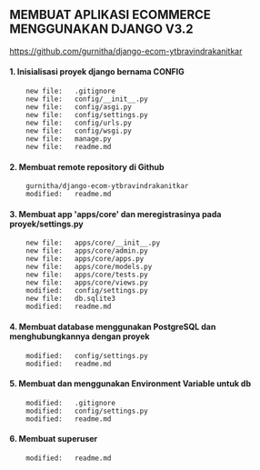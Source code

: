 ## MEMBUAT APLIKASI ECOMMERCE MENGGUNAKAN DJANGO V3.2

https://github.com/gurnitha/django-ecom-ytbravindrakanitkar

#### 1. Inisialisasi proyek django bernama CONFIG

        new file:   .gitignore
        new file:   config/__init__.py
        new file:   config/asgi.py
        new file:   config/settings.py
        new file:   config/urls.py
        new file:   config/wsgi.py
        new file:   manage.py
        new file:   readme.md

#### 2. Membuat remote repository di Github 

		gurnitha/django-ecom-ytbravindrakanitkar
        modified:   readme.md

#### 3. Membuat app 'apps/core' dan meregistrasinya pada proyek/settings.py


        new file:   apps/core/__init__.py
        new file:   apps/core/admin.py
        new file:   apps/core/apps.py
        new file:   apps/core/models.py
        new file:   apps/core/tests.py
        new file:   apps/core/views.py
        modified:   config/settings.py
        new file:   db.sqlite3
        modified:   readme.md

#### 4. Membuat database menggunakan PostgreSQL dan menghubungkannya dengan proyek 

        modified:   config/settings.py
        modified:   readme.md


#### 5. Membuat dan menggunakan Environment Variable untuk db 

        modified:   .gitignore
        modified:   config/settings.py
        modified:   readme.md


#### 6. Membuat superuser

        modified:   readme.md




























































































































































